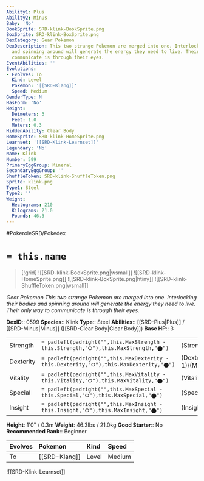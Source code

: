 ```yaml
---
Ability1: Plus
Ability2: Minus
Baby: 'No'
BookSprite: SRD-klink-BookSprite.png
BoxSprite: SRD-klink-BoxSprite.png
DexCategory: Gear Pokemon
DexDescription: This two strange Pokemon are merged into one. Interlocking their bodies
  and spinning around will generate the energy they need to live. Their only way to
  communicate is through their eyes.
EventAbilities: ''
Evolutions:
- Evolves: To
  Kind: Level
  Pokemon: '[[SRD-Klang]]'
  Speed: Medium
GenderType: N
HasForm: 'No'
Height:
  Deimeters: 3
  Feet: 1.0
  Meters: 0.3
HiddenAbility: Clear Body
HomeSprite: SRD-klink-HomeSprite.png
Learnset: '[[SRD-Klink-Learnset]]'
Legendary: 'No'
Name: Klink
Number: 599
PrimaryEggGroup: Mineral
SecondaryEggGroup: ''
ShuffleToken: SRD-klink-ShuffleToken.png
Sprite: klink.png
Type1: Steel
Type2: ''
Weight:
  Hectograms: 210
  Kilograms: 21.0
  Pounds: 46.3
---
```


#PokeroleSRD/Pokedex

# `= this.name`

> [!grid]
> ![[SRD-klink-BookSprite.png|wsmall]]
> ![[SRD-klink-HomeSprite.png]]
> ![[SRD-klink-BoxSprite.png|htiny]]
> ![[SRD-klink-ShuffleToken.png|wsmall]]


*Gear Pokemon*
*This two strange Pokemon are merged into one. Interlocking their bodies and spinning around will generate the energy they need to live. Their only way to communicate is through their eyes.*

**DexID**:: 0599
**Species**:: Klink
**Type**:: Steel
**Abilities**:: [[SRD-Plus|Plus]] / [[SRD-Minus|Minus]] ([[SRD-Clear Body|Clear Body]])
**Base HP**:: 3

|           |                                                                                        |                                          |
| --------- | -------------------------------------------------------------------------------------- | ---------------------------------------- |
| Strength  | `= padleft(padright("",this.MaxStrength - this.Strength,"⭘"),this.MaxStrength,"⬤")`    | (Strength::2)/(MaxStrength::4)   |
| Dexterity | `= padleft(padright("",this.MaxDexterity - this.Dexterity,"⭘"),this.MaxDexterity,"⬤")` | (Dexterity:: 1)/(MaxDexterity::3) |
| Vitality  | `= padleft(padright("",this.MaxVitality - this.Vitality,"⭘"),this.MaxVitality,"⬤")`    | (Vitality::2)/(MaxVitality::5)   |
| Special   | `= padleft(padright("",this.MaxSpecial - this.Special,"⭘"),this.MaxSpecial,"⬤")`       | (Special::2)/(MaxSpecial::4)     |
| Insight   | `= padleft(padright("",this.MaxInsight - this.Insight,"⭘"),this.MaxInsight,"⬤")`       | (Insight::2)/(MaxInsight::4)     |

**Height**: 1'0" / 0.3m
**Weight**: 46.3lbs / 21.0kg
**Good Starter**:: No
**Recommended Rank**:: Beginner

| Evolves   | Pokemon       | Kind   | Speed   |
|:----------|:--------------|:-------|:--------|
| To        | [[SRD-Klang]] | Level  | Medium  |

![[SRD-Klink-Learnset]]